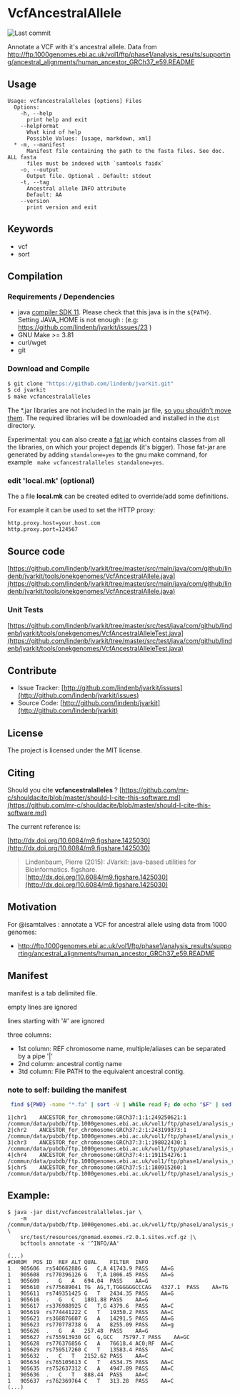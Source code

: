# VcfAncestralAllele

![Last commit](https://img.shields.io/github/last-commit/lindenb/jvarkit.png)

Annotate a VCF with it's ancestral allele. Data from http://ftp.1000genomes.ebi.ac.uk/vol1/ftp/phase1/analysis_results/supporting/ancestral_alignments/human_ancestor_GRCh37_e59.README


## Usage

```
Usage: vcfancestralalleles [options] Files
  Options:
    -h, --help
      print help and exit
    --helpFormat
      What kind of help
      Possible Values: [usage, markdown, xml]
  * -m, --manifest
      Manifest file containing the path to the fasta files. See doc. ALL fasta 
      files must be indexed with `samtools faidx`
    -o, --output
      Output file. Optional . Default: stdout
    -t, --tag
      Ancestral allele INFO attribute
      Default: AA
    --version
      print version and exit

```


## Keywords

 * vcf
 * sort


## Compilation

### Requirements / Dependencies

* java [compiler SDK 11](https://jdk.java.net/11/). Please check that this java is in the `${PATH}`. Setting JAVA_HOME is not enough : (e.g: https://github.com/lindenb/jvarkit/issues/23 )
* GNU Make >= 3.81
* curl/wget
* git


### Download and Compile

```bash
$ git clone "https://github.com/lindenb/jvarkit.git"
$ cd jvarkit
$ make vcfancestralalleles
```

The *.jar libraries are not included in the main jar file, [so you shouldn't move them](https://github.com/lindenb/jvarkit/issues/15#issuecomment-140099011 ).
The required libraries will be downloaded and installed in the `dist` directory.

Experimental: you can also create a [fat jar](https://stackoverflow.com/questions/19150811/) which contains classes from all the libraries, on which your project depends (it's bigger). Those fat-jar are generated by adding `standalone=yes` to the gnu make command, for example ` make vcfancestralalleles standalone=yes`.

### edit 'local.mk' (optional)

The a file **local.mk** can be created edited to override/add some definitions.

For example it can be used to set the HTTP proxy:

```
http.proxy.host=your.host.com
http.proxy.port=124567
```
## Source code 

[https://github.com/lindenb/jvarkit/tree/master/src/main/java/com/github/lindenb/jvarkit/tools/onekgenomes/VcfAncestralAllele.java](https://github.com/lindenb/jvarkit/tree/master/src/main/java/com/github/lindenb/jvarkit/tools/onekgenomes/VcfAncestralAllele.java)

### Unit Tests

[https://github.com/lindenb/jvarkit/tree/master/src/test/java/com/github/lindenb/jvarkit/tools/onekgenomes/VcfAncestralAlleleTest.java](https://github.com/lindenb/jvarkit/tree/master/src/test/java/com/github/lindenb/jvarkit/tools/onekgenomes/VcfAncestralAlleleTest.java)


## Contribute

- Issue Tracker: [http://github.com/lindenb/jvarkit/issues](http://github.com/lindenb/jvarkit/issues)
- Source Code: [http://github.com/lindenb/jvarkit](http://github.com/lindenb/jvarkit)

## License

The project is licensed under the MIT license.

## Citing

Should you cite **vcfancestralalleles** ? [https://github.com/mr-c/shouldacite/blob/master/should-I-cite-this-software.md](https://github.com/mr-c/shouldacite/blob/master/should-I-cite-this-software.md)

The current reference is:

[http://dx.doi.org/10.6084/m9.figshare.1425030](http://dx.doi.org/10.6084/m9.figshare.1425030)

> Lindenbaum, Pierre (2015): JVarkit: java-based utilities for Bioinformatics. figshare.
> [http://dx.doi.org/10.6084/m9.figshare.1425030](http://dx.doi.org/10.6084/m9.figshare.1425030)


## Motivation

For @isamtalves : annotate a VCF for ancestral allele using data from 1000 genomes: 

  * http://ftp.1000genomes.ebi.ac.uk/vol1/ftp/phase1/analysis_results/supporting/ancestral_alignments/human_ancestor_GRCh37_e59.README

## Manifest

manifest is a tab delimited file.

empty lines are ignored

lines starting with '#' are ignored

three columns:

  * 1st column: REF chromosome name, multiple/aliases can be separated by a pipe '|'
  * 2nd column: ancestral contig name
  * 3td column: File PATH to the equivalent ancestral contig.

### note to self: building the manifest

```bash
 find ${PWD} -name "*.fa" | sort -V | while read F; do echo "$F" | sed 's%/commun/data/pubdb/ftp.1000genomes.ebi.ac.uk/vol1/ftp/phase1/analysis_results/supporting/human_ancestor_GRCh37_e59/human_ancestor_%%' | sed 's/.fa//' | tr -d "\n" && echo -ne "\t" &&  head -n 1 $F | cut -c 2- | tr -d '\n' && echo -en "\t" && echo $F  ; done | sed 's/^\([^\t]*\)/\1|chr\1/'
```

```
1|chr1    ANCESTOR_for_chromosome:GRCh37:1:1:249250621:1   /commun/data/pubdb/ftp.1000genomes.ebi.ac.uk/vol1/ftp/phase1/analysis_results/supporting/human_ancestor_GRCh37_e59/human_ancestor_1.fa
2|chr2    ANCESTOR_for_chromosome:GRCh37:2:1:243199373:1   /commun/data/pubdb/ftp.1000genomes.ebi.ac.uk/vol1/ftp/phase1/analysis_results/supporting/human_ancestor_GRCh37_e59/human_ancestor_2.fa
3|chr3    ANCESTOR_for_chromosome:GRCh37:3:1:198022430:1   /commun/data/pubdb/ftp.1000genomes.ebi.ac.uk/vol1/ftp/phase1/analysis_results/supporting/human_ancestor_GRCh37_e59/human_ancestor_3.fa
4|chr4    ANCESTOR_for_chromosome:GRCh37:4:1:191154276:1   /commun/data/pubdb/ftp.1000genomes.ebi.ac.uk/vol1/ftp/phase1/analysis_results/supporting/human_ancestor_GRCh37_e59/human_ancestor_4.fa
5|chr5    ANCESTOR_for_chromosome:GRCh37:5:1:180915260:1   /commun/data/pubdb/ftp.1000genomes.ebi.ac.uk/vol1/ftp/phase1/analysis_results/supporting/human_ancestor_GRCh37_e59/human_ancestor_5.fa
```

## Example:

```
$ java -jar dist/vcfancestralalleles.jar \
	-m /commun/data/pubdb/ftp.1000genomes.ebi.ac.uk/vol1/ftp/phase1/analysis_results/supporting/human_ancestor_GRCh37_e59/manifest.mf \
	src/test/resources/gnomad.exomes.r2.0.1.sites.vcf.gz |\
	bcftools annotate -x '^INFO/AA'

(...)
#CHROM	POS	ID	REF	ALT	QUAL	FILTER	INFO
1	905606	rs540662886	G	C,A	41743.9	PASS	AA=G
1	905608	rs770396126	G	T,A	1006.45	PASS	AA=G
1	905609	.	G	A	694.04	PASS	AA=G
1	905610	rs775689041	TG	AG,T,TGGGGGGCCCAG	4327.1	PASS	AA=TG
1	905611	rs749351425	G	T	2434.35	PASS	AA=G
1	905616	.	G	C	1801.88	PASS	AA=G
1	905617	rs376988925	C	T,G	4379.6	PASS	AA=C
1	905619	rs774441222	C	T	19350.2	PASS	AA=C
1	905621	rs368876607	G	A	14291.5	PASS	AA=G
1	905623	rs770778738	G	A	8255.09	PASS	AA=g
1	905626	.	G	A	257.48	PASS	AA=G
1	905627	rs755913930	GC	G,GCC	75797.7	PASS	AA=GC
1	905628	rs776376856	C	A	76618.4	AC0;RF	AA=C
1	905629	rs759517260	C	T	13583.4	PASS	AA=C
1	905632	.	C	T	2152.62	PASS	AA=C
1	905634	rs765105613	C	T	4534.75	PASS	AA=C
1	905635	rs752637312	C	A	4947.89	PASS	AA=C
1	905636	.	C	T	888.44	PASS	AA=C
1	905637	rs762369764	C	T	313.28	PASS	AA=C
(...)
```


